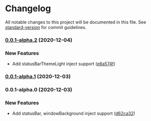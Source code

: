 # Changelog

All notable changes to this project will be documented in this file. See [standard-version](https://github.com/conventional-changelog/standard-version) for commit guidelines.

### [0.0.1-alpha.2](https://github.com/VerstSiu/skinchange-litecompare/0.0.1-alpha.1...0.0.1-alpha.2) (2020-12-04)


### New Features

* Add statusBarThemeLight inject support ([e8a574f](https://github.com/VerstSiu/skinchange-litecommit/e8a574fa5a88f9bc46080d44bf8f5fec7160883c))

### [0.0.1-alpha.1](https://github.com/VerstSiu/skinchange-litecompare/0.0.1-alpha.0...0.0.1-alpha.1) (2020-12-03)

### 0.0.1-alpha.0 (2020-12-03)


### New Features

* Add statusBar, windowBackground inject support ([d62ca32](https://github.com/VerstSiu/skinchange-litecommit/d62ca326c45e869a3d00262d7704cf091cc624d7))

